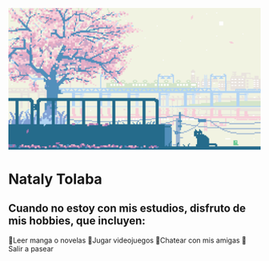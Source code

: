 ![gif-rosa](./assets/1711593.gif)

# Nataly Tolaba 



## Cuando no estoy con mis estudios, disfruto de mis hobbies, que incluyen:
🌸Leer manga o novelas
🌸Jugar videojuegos
🌸Chatear con mis amigas
🌸Salir a pasear
